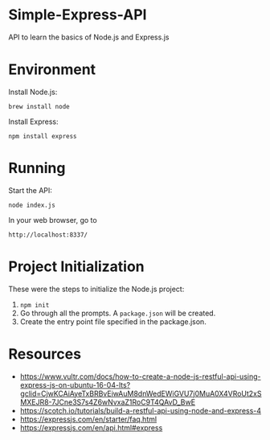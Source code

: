 # Simple-Express-API
API to learn the basics of Node.js and Express.js 

# Environment 
Install Node.js:  
```
brew install node
```
Install Express: 
```
npm install express
```

# Running 
Start the API:
```
node index.js 
```
In your web browser, go to 
```
http://localhost:8337/
``` 

# Project Initialization 
These were the steps to initialize the Node.js project: 
1. `npm init` 
2. Go through all the prompts. A `package.json` will be created. 
3. Create the entry point file specified in the package.json. 

# Resources 
- https://www.vultr.com/docs/how-to-create-a-node-js-restful-api-using-express-js-on-ubuntu-16-04-lts?gclid=CjwKCAiAyeTxBRBvEiwAuM8dnWedEWiGVU7j0MuA0X4VRoUt2xSMXEJR8-7JCne3S7s4Z6wNvxaZ1RoC9T4QAvD_BwE
- https://scotch.io/tutorials/build-a-restful-api-using-node-and-express-4
- https://expressjs.com/en/starter/faq.html 
- https://expressjs.com/en/api.html#express

